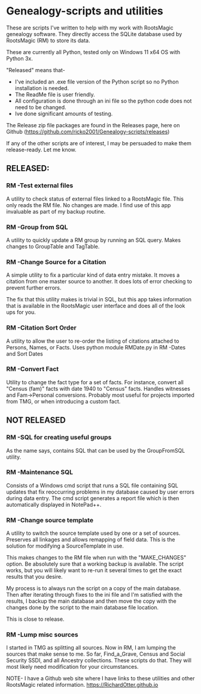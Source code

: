 # Genealogy-scripts and utilities

These are scripts I've written to help with my work with RootsMagic genealogy software. They directly access the SQLite database used by RootsMagic (RM) to store its data.

These are currently all Python, tested only on Windows 11 x64 OS with Python 3x.


"Released" means that-
* I've included an .exe file version of the Python script so no Python installation is needed. 
* The ReadMe file is user friendly.
* All configuration is done through an ini file so the python code does not need to be changed.
* Ive done significant amounts of testing.

The Release zip file packages are found in the Releases page, here on Github (https://github.com/ricko2001/Genealogy-scripts/releases)


If any of the other scripts are of interest, I may be persuaded to make them release-ready. Let me know.


## RELEASED:

### RM -Test external files
A utility to check status of external files linked to a RootsMagic file.
This only reads the RM file. No changes are made.
I find use of this app invaluable as part of my backup routine.


### RM -Group from SQL
A utility to quickly update a RM group by running an SQL query.
Makes changes to GroupTable and TagTable.


### RM -Change Source for a Citation
A simple utility to fix a particular kind of data entry mistake. It moves a citation from one master source to another. It does lots of error checking to prevent further errors.

The fix that this utility makes is trivial in SQL, but this app takes information that is available in the RootsMagic user interface and does all of the look ups for you. 


### RM -Citation Sort Order
A utility to allow the user to re-order the listing of citations attached to Persons, Names, or Facts. Uses python module RMDate.py in RM -Dates and Sort Dates


### RM -Convert Fact
Utility to change the fact type for a set of facts. For instance, convert all 
"Census (fam)" facts with date 1940 to "Census" facts. Handles witnesses and Fam->Personal conversions.
Probably most useful for projects imported from TMG, or when introducing a custom fact.


## NOT RELEASED

### RM -SQL for creating useful groups
As the name says, contains SQL that can be used by the GroupFromSQL utility.


### RM -Maintenance SQL
Consists of a Windows cmd script that runs a SQL file containing SQL updates 
that fix reoccurring problems in my database caused by user errors during 
data entry. The cmd script generates a report file which is then 
automatically displayed in NotePad++.


### RM -Change source template
A utility to switch the source template used by one or a set of sources.
Preserves all linkages and allows remapping of field data.
This is the solution for modifying a SourceTemplate in use.

This makes changes to the RM file when run with the "MAKE_CHANGES" option. Be absolutely sure that a working backup is available. The script works, but you will likely want to re-run it several times to get the exact results that you desire.

My process is to always run the script on a copy of the main database. Then after iterating through fixes to the ini file and I'm satisfied with the results, I backup the main database and then move the copy with the changes done by the script to the main database file location.

This is close to release.


### RM -Lump misc sources
I started in TMG as splitting all sources. Now in RM, I am lumping the sources that make sense to me. So far, Find_a_Grave, Census and Social Security SSDI, and all Ancestry collections. These scripts do that. They will most likely  need modification for your circumstances.


NOTE-
I have a Github web site where I have links to these utilities and other RootsMagic related information.
https://RichardOtter.github.io
